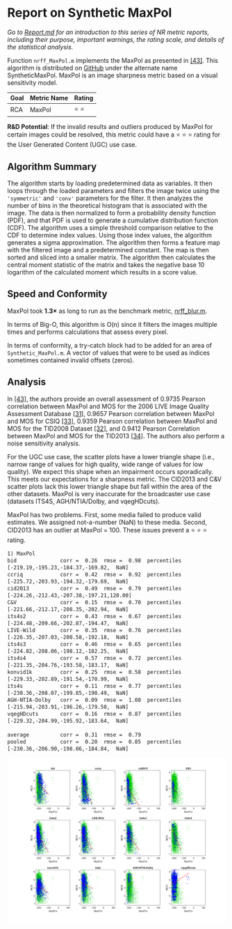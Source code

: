 # Report on Synthetic MaxPol

_Go to [Report.md](Report.md) for an introduction to this series of NR metric reports, including their purpose, important warnings, the rating scale, and details of the statistical analysis._ 

Function `nrff_MaxPol.m` implements the MaxPol as presented in [[43]](Publications.md). This algorithm is distributed on [GitHub](https://github.com/mahdihosseini/Synthetic-MaxPol) under the alternate name SyntheticMaxPol. MaxPol is an image sharpness metric based on a visual sensitivity model. 

Goal | Metric Name|Rating
-----|------------|------
RCA  | MaxPol | :star: :star: 

__R&D Potential__: If the invalid results and outliers produced by MaxPol for certain images could be resolved, this metric could have a :star: :star: :star: rating for the User Generated Content (UGC) use case.
  

## Algorithm Summary

The algorithm starts by loading predetermined data as variables. It then loops through the loaded parameters and filters the image twice using the `'symmetric'` and `'conv'` parameters for the filter. It then analyzes the number of bins in the theoretical histogram that is associated with the image. The data is then normalized to form a probability density function (PDF), and that PDF is used to generate a cumulative distribution function (CDF). The algorithm uses a simple threshold comparison relative to the CDF to determine index values. Using those index values, the algorithm generates a sigma approximation. The algorithm then forms a feature map with the filtered image and a predetermined constant. The map is then sorted and sliced into a smaller matrix. The algorithm then calculates the central moment statistic of the matrix and takes the negative base 10 logarithm of the calculated moment which results in a score value.

## Speed and Conformity
MaxPol took __1.3×__ as long to run as the benchmark metric, [nrff_blur.m](ReportBlur.md).

In terms of Big-O, this algorithm is O(n) since it filters the images multiple times and performs calculations that assess every pixel. 

In terms of conformity, a try-catch block had to be added for an area of `Synthetic_MaxPol.m`. A vector of values that were to be used as indices sometimes contained invalid offsets (zeros).  

## Analysis

In [[43]](Publications.md), the authors provide an overall assessment of 0.9735 Pearson correlation between MaxPol and MOS for the 2006 LIVE Image Quality Assessment Database [[31]](Publications.md), 
0.9657 Pearson correlation between MaxPol and MOS for CSIQ [[33]](Publications.md), 
0.9359 Pearson correlation between MaxPol and MOS for the TID2008 Dataset [[32]](Publications.md), 
and 0.9412 Pearson Correlation between MaxPol and MOS for the TID2013 [[34]](Publications.md).
The authors also perform a noise sensitivity analysis. 

For the UGC use case, the scatter plots have a lower triangle shape (i.e., narrow range of values for high quality, wide range of values for low quality). We expect this shape when an impairment occurs sporadically. This meets our expectations for a sharpness metric.
The CID2013 and C&V scatter plots lack this lower triangle shape but fall within the area of the other datasets. 
MaxPol is very inaccurate for the broadcaster use case (datasets ITS4S, AGH/NTIA/Dolby, and vqegHDcuts).

MaxPol has two problems. First, some media failed to produce valid estimates. We assigned not-a-number (NaN) to these media. Second, CID2013 has an outlier at MaxPol = 100. These issues prevent a :star: :star: :star: rating.
```
1) MaxPol 
bid              corr =  0.26  rmse =  0.98  percentiles [-219.19,-195.23,-184.37,-169.82,  NaN]
ccriq            corr =  0.42  rmse =  0.92  percentiles [-225.72,-203.93,-194.32,-179.69,  NaN]
cid2013          corr =  0.49  rmse =  0.79  percentiles [-224.26,-212.43,-207.38,-197.21,120.00]
C&V              corr =  0.15  rmse =  0.70  percentiles [-221.66,-212.17,-208.35,-202.94,  NaN]
its4s2           corr =  0.43  rmse =  0.67  percentiles [-224.48,-209.66,-202.87,-194.47,  NaN]
LIVE-Wild        corr =  0.35  rmse =  0.76  percentiles [-226.35,-207.03,-200.58,-192.18,  NaN]
its4s3           corr =  0.46  rmse =  0.65  percentiles [-224.82,-208.06,-198.12,-182.25,  NaN]
its4s4           corr =  0.57  rmse =  0.72  percentiles [-221.35,-204.76,-193.58,-183.17,  NaN]
konvid1k         corr =  0.25  rmse =  0.58  percentiles [-229.33,-202.89,-191.54,-170.99,  NaN]
its4s            corr =  0.11  rmse =  0.77  percentiles [-230.36,-208.07,-199.85,-190.49,  NaN]
AGH-NTIA-Dolby   corr =  0.09  rmse =  1.08  percentiles [-215.94,-203.91,-196.26,-179.50,  NaN]
vqegHDcuts       corr =  0.16  rmse =  0.87  percentiles [-229.32,-204.99,-195.92,-183.64,  NaN]

average          corr =  0.31  rmse =  0.79
pooled           corr =  0.20  rmse =  0.85  percentiles [-230.36,-206.90,-198.06,-184.84,  NaN]
```
![](images/report_maxpol.png)

